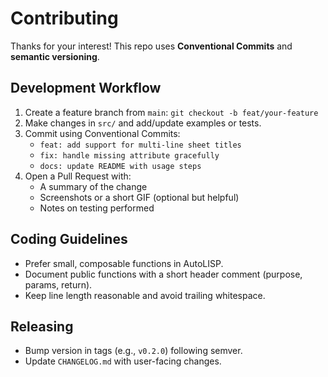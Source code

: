 # Contributing

Thanks for your interest! This repo uses **Conventional Commits** and **semantic versioning**.

## Development Workflow
1. Create a feature branch from `main`: `git checkout -b feat/your-feature`
2. Make changes in `src/` and add/update examples or tests.
3. Commit using Conventional Commits:
   - `feat: add support for multi-line sheet titles`
   - `fix: handle missing attribute gracefully`
   - `docs: update README with usage steps`
4. Open a Pull Request with:
   - A summary of the change
   - Screenshots or a short GIF (optional but helpful)
   - Notes on testing performed

## Coding Guidelines
- Prefer small, composable functions in AutoLISP.
- Document public functions with a short header comment (purpose, params, return).
- Keep line length reasonable and avoid trailing whitespace.

## Releasing
- Bump version in tags (e.g., `v0.2.0`) following semver.
- Update `CHANGELOG.md` with user-facing changes.
